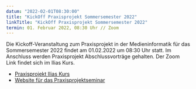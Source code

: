 ```yaml
---
datum: "2022-02-01T08:30:00"
title: "KickOff Praxisprojekt Sommersemester 2022"
linkTitle: "KickOff Praxisprojekt Sommersemester 2022"
termin: 01. Februar 2022, 08:30 Uhr // Zoom
---
```


Die Kickoff-Veranstaltung zum Praxisprojekt in der Medieninformatik für das Sommersemester 2022 findet am 01.02.2022 um 08:30 Uhr statt. Im Anschluss werden Praxisprojekt Abschlussvorträge gehalten. Der Zoom Link findet sich im Ilias Kurs.

- [Praxisprojekt Ilias Kurs](https://ilias.th-koeln.de/goto.php?target=crs_1169587&client_id=ILIAS_FH_Koeln)
- [Website für das Praxisprojektseminar](https://th-koeln.github.io/mi-bachelor-praxisprojektseminar/)

